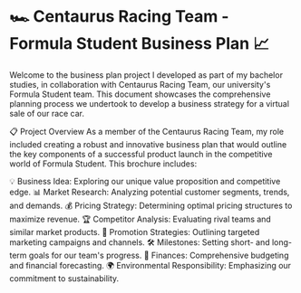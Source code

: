 # 🏎️ Centaurus Racing Team - Formula Student Business Plan 📈

Welcome to the business plan project I developed as part of my bachelor studies, in collaboration with Centaurus Racing Team, our university's Formula Student team. This document showcases the comprehensive planning process we undertook to develop a business strategy for a virtual sale of our race car.

📋 Project Overview
As a member of the Centaurus Racing Team, my role included creating a robust and innovative business plan that would outline the key components of a successful product launch in the competitive world of Formula Student. This brochure includes:

💡 Business Idea: Exploring our unique value proposition and competitive edge.
📊 Market Research: Analyzing potential customer segments, trends, and demands.
💰 Pricing Strategy: Determining optimal pricing structures to maximize revenue.
🏆 Competitor Analysis: Evaluating rival teams and similar market products.
📣 Promotion Strategies: Outlining targeted marketing campaigns and channels.
🛠️ Milestones: Setting short- and long-term goals for our team's progress.
📑 Finances: Comprehensive budgeting and financial forecasting.
🌍 Environmental Responsibility: Emphasizing our commitment to sustainability.

